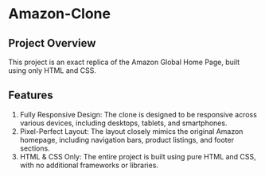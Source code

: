 # Amazon-Clone
## Project Overview
This project is an exact replica of the Amazon Global Home Page, built using only HTML and CSS.
## Features
1. Fully Responsive Design: The clone is designed to be responsive across various devices, including desktops, tablets, and smartphones.
2. Pixel-Perfect Layout: The layout closely mimics the original Amazon homepage, including navigation bars, product listings, and footer sections.
3. HTML & CSS Only: The entire project is built using pure HTML and CSS, with no additional frameworks or libraries.
